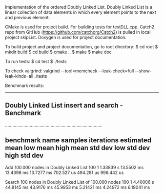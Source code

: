 Implementation of the ordered Doubly Linked List. Doubly Linked List is a linear
collection of data elements in which every element points to the next and previous element.

CMake is used for project build. For building tests for testDLL.cpp,
Catch2 repo from GitHub (https://github.com/catchorg/Catch2)
is pulled in local project skipList. Doxygen is used for project documentation.

To build project and project documentation, go to root directory:
$ cd root
$ mkdir build
$ cd build
$ cmake ..
$ make
$ make doc

To run tests:
$ cd test
$ ./tests

To check valgrind: valgrind --tool=memcheck --leak-check=full --show-leak-kinds=all ./tests

Benchmark results:

-------------------------------------------------------------------------------
Doubly Linked List insert and search - Benchmark
-------------------------------------------------------------------------------
...............................................................................

benchmark name                       samples       iterations    estimated
                                     mean          low mean      high mean
                                     std dev       low std dev   high std dev
-------------------------------------------------------------------------------
Add 100.000 nodes in Doubly Linked
List                                           100             1     1.33839 s
                                        13.5502 ms    13.4398 ms    13.7277 ms
                                        702.527 us    494.281 us    996.442 us

Search 100 nodes in Doubly Linked
List of 100.000 nodes                          100             1     4.40006 s
                                        44.8145 ms    43.9176 ms    45.9953 ms
                                        5.21421 ms    4.24972 ms    6.19041 ms
